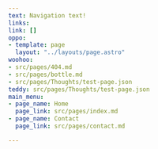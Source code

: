 ```yaml
---
text: Navigation text!
links: 
link: []
oppo:
- template: page
  layout: "../layouts/page.astro"
woohoo:
- src/pages/404.md
- src/pages/bottle.md
- src/pages/Thoughts/test-page.json
teddy: src/pages/Thoughts/test-page.json
main_menu:
- page_name: Home
  page_link: src/pages/index.md
- page_name: Contact
  page_link: src/pages/contact.md

---
```

